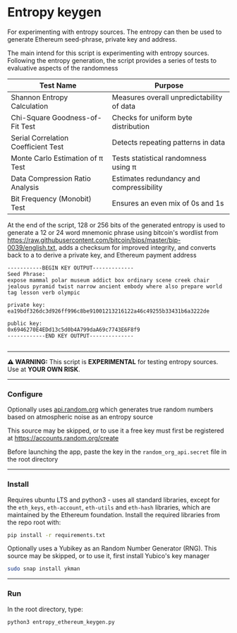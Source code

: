 

# Entropy keygen

For experimenting with entropy sources. The entropy can  then be used to generate Ethereum seed-phrase, private key and address.

The main intend for this script is experimenting with entropy sources. Following the entropy generation, the script provides a series of tests to evaluative aspects of the randomness

| Test Name                           | Purpose                                   |
| ----------------------------------- | ----------------------------------------- |
| Shannon Entropy Calculation         | Measures overall unpredictability of data |
| Chi-Square Goodness-of-Fit Test     | Checks for uniform byte distribution      |
| Serial Correlation Coefficient Test | Detects repeating patterns in data        |
| Monte Carlo Estimation of π Test    | Tests statistical randomness using π      |
| Data Compression Ratio Analysis     | Estimates redundancy and compressibility  |
| Bit Frequency (Monobit) Test        | Ensures an even mix of 0s and 1s          |



At the end of the script, 128 or 256 bits of the generated entropy is used to generate a 12 or 24 word mnemonic phrase using bitcoin's wordlist from https://raw.githubusercontent.com/bitcoin/bips/master/bip-0039/english.txt, adds a checksum for improved integrity, and converts back to a to derive a private key, and Ethereum payment address

```
-----------BEGIN KEY OUTPUT-------------
Seed Phrase:
expose mammal polar museum addict box ordinary scene creek chair jealous pyramid twist narrow ancient embody where also prepare world tag lesson verb olympic

private key:
ea19bdf326dc3d926ff996c8be91001213216122a46c49255b33431b6a3222de

public key:
0x6946270E4EDd13c5d0b4A799daA69c7743E6F8f9
------------END KEY OUTPUT--------------


```



---

**⚠️ WARNING:** This script is **EXPERIMENTAL** for testing entropy sources. Use at **YOUR OWN RISK**.

---



### Configure

Optionally uses <a href="https://api.random.org/">api.random.org</a> which generates true random numbers based on atmospheric noise as an entropy source

This source may be skipped, or to use it a free key must first be registered at https://accounts.random.org/create

Before launching the app, paste the key in the `random_org_api.secret` file in the root directory

---



### Install

Requires ubuntu LTS and python3 - uses all standard libraries, except for the `eth_keys`, `eth-account`, `eth-utils` and `eth-hash` libraries, which are maintained by the Ethereum foundation. Install the required libraries from the repo root with: 

```bash
pip install -r requirements.txt
```

Optionally uses a Yubikey as an Random Number Generator (RNG). This source may be skipped, or to use it, first install Yubico's key manager

``````bash
sudo snap install ykman
``````

---



### Run

In the root directory, type:

```bash
python3 entropy_ethereum_keygen.py
```

